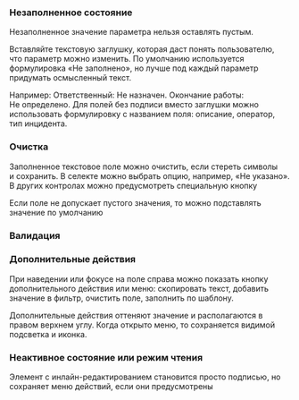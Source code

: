 <!-- example(inline-edit-overview) -->

### Незаполненное состояние

Незаполненное значение параметра нельзя оставлять пустым.

Вставляйте текстовую заглушку, которая даст понять пользователю, что параметр можно изменить. По умолчанию используется формулировка «Не заполнено», но лучше под каждый параметр придумать осмысленный текст.

Например: Ответственный: Не назначен. Окончание работы: Не определено. Для полей без подписи вместо заглушки можно использовать формулировку с названием поля: описание, оператор, тип инцидента.

<!-- example(inline-edit-placeholder) -->

### Очистка

Заполненное текстовое поле можно очистить, если стереть символы и сохранить. В селекте можно выбрать опцию, например, «Не указано». В других контролах можно предусмотреть специальную кнопку

Если поле не допускает пустого значения, то можно подставлять значение по умолчанию

<!-- example(inline-edit-on-clean) -->

### Валидация

<!-- example(inline-edit-validation) -->

### Дополнительные действия

При наведении или фокусе на поле справа можно показать кнопку дополнительного действия или меню: скопировать текст, добавить значение в фильтр, очистить поле, заполнить по шаблону.

Дополнительные действия оттеняют значение и располагаются в правом верхнем углу. Когда открыто меню, то сохраняется видимой подсветка и иконка.

<!-- example(inline-edit-menu) -->

### Неактивное состояние или режим чтения

Элемент с инлайн-редактированием становится просто подписью, но сохраняет меню действий, если они предусмотрены

<!-- example(inline-edit-disabled) -->
